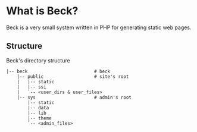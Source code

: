 # What is Beck?

Beck is a very small system written in PHP for generating static web pages.

## Structure

Beck's directory structure

```
|-- beck                         # beck
    |-- public                   # site's root
    |   |-- static
    |   |-- ssi
    |   `-- <user_dirs & user_files>
    |-- sys                      # admin's root
        |-- static
        |-- data
        |-- lib
        |-- theme
        `-- <admin_files>
```

